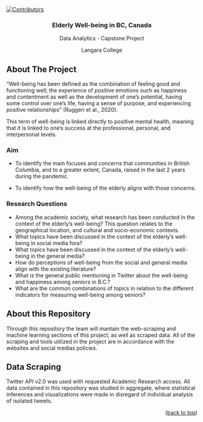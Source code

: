 <div id="top"></div>

[![Contributors][contributors-shield]][contributors-url]

<div align="center">
  <h3 align="center">Elderly Well-being in BC, Canada</h3>
  <p align="center">
    Data Analytics - Capstone Project
  </p>
  <p align="center">
    Langara College
  </p>
</div>

<!-- ABOUT THE PROJECT -->
## About The Project

“Well-being has been defined as the combination of feeling good and functioning well; the experience of positive emotions
such as happiness and contentment as well as the development of one’s potential, having some control over one’s life,
having a sense of purpose, and experiencing positive relationships” (Ruggeri et al., 2020).

This term of well-being is linked directly to positive mental health, meaning that it is linked to one’s success at the
professional, personal, and interpersonal levels. 

### Aim
- To identify the main focuses and concerns that communities in British Columbia, and to a greater extent, Canada, raised
in the last 2 years during the pandemic.

- To identify how the well-being of the elderly aligns with those concerns.

### Research Questions
-	Among the academic society, what research has been conducted in the context of the elderly’s well-being? This question
relates to the geographical location, and cultural and socio-economic contexts.
-	What topics have been discussed in the context of the elderly’s well-being in social media fora?
-	What topics have been discussed in the context of the elderly’s well-being in the general media?
-	How do perceptions of well-being from the social and general media align with the existing literature?
-	What is the general public mentioning in Twitter about the well-being and happiness among seniors in B.C.?
-	What are the common combinations of topics in relation to the different indicators for measuring well-being among
seniors?

## About this Repository

Through this repository the team will mantain the web-scraping and machine learning sections of this project, as well as
scraped data. All of the scraping and tools utilized in the project are in accordance with the websites and social medias
policies.

## Data Scraping

Twitter API v2.0 was used with requested Academic Research access. All data contained in this repository was studied in aggregate,
where statistical inferences and visualizations were made in disregard of individual analysis of isolated tweets.

<p align="right">(<a href="#top">back to top</a>)</p>

<!-- MARKDOWN LINKS & IMAGES -->
<!-- https://www.markdownguide.org/basic-syntax/#reference-style-links -->
[contributors-shield]: https://img.shields.io/github/contributors/erich-hs/Elderly-Wellbeing.svg?style=for-the-badge
[contributors-url]: https://github.com/erich-hs/Elderly-Wellbeing/graphs/contributors
